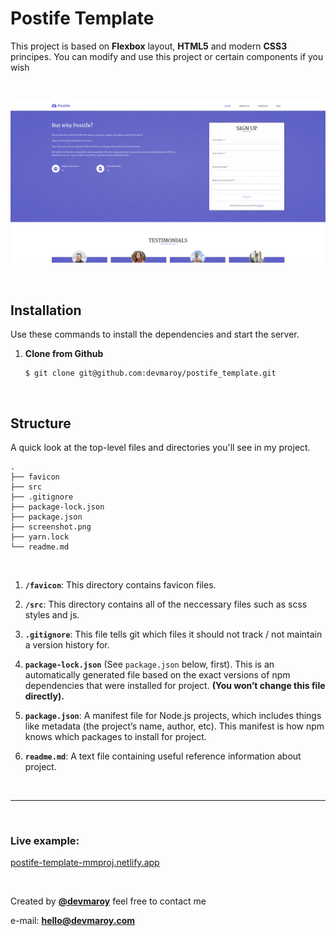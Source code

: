 # **Postife Template**

This project is based on **Flexbox** layout, **HTML5** and modern **CSS3** principes. You can modify and use this project or certain components if you wish


<br>


![](screenshot.png)


<br>

## Installation ##

Use these commands to install the dependencies and start the server.

1. **Clone from Github**

    ```
    $ git clone git@github.com:devmaroy/postife_template.git
    ```

<br>



## Structure ##

A quick look at the top-level files and directories you'll see in my project.

    .
    ├── favicon
    ├── src
    ├── .gitignore
    ├── package-lock.json
    ├── package.json
    ├── screenshot.png
    ├── yarn.lock
    └── readme.md

<br>

1.  **`/favicon`**: This directory contains favicon files.

2.  **`/src`**: This directory contains all of the neccessary files such as scss styles and js.

3.  **`.gitignore`**: This file tells git which files it should not track / not maintain a version history for.

4.  **`package-lock.json`** (See `package.json` below, first). This is an automatically generated file based on the exact versions of npm dependencies that were installed for project. **(You won’t change this file directly).**

5.  **`package.json`**: A manifest file for Node.js projects, which includes things like metadata (the project’s name, author, etc). This manifest is how npm knows which packages to install for project.

6.  **`readme.md`**: A text file containing useful reference information about project.


<br>

<hr>

<br>

###  Live example: 
[postife-template-mmproj.netlify.app](https://postife-template-mmproj.netlify.app)

<br>

Created by **[@devmaroy](https://twitter.com/devmaroy)** feel free to contact me 

e-mail: **[hello@devmaroy.com](hello@devmaroy.com)**